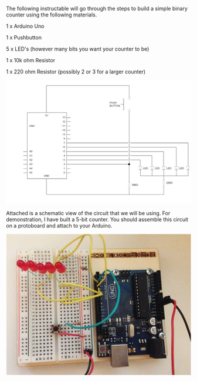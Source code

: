 The following instructable will go through the steps to build a simple binary counter using the following materials.

1 x Arduino Uno

1 x Pushbutton

5 x LED's (however many bits you want your counter to be)

1 x 10k ohm Resistor

1 x 220 ohm Resistor (possibly 2 or 3 for a larger counter)

![diagram](img/diagram.png)

Attached is a schematic view of the circuit that we will be using. For demonstration, I have built a 5-bit counter. You should assemble this circuit on a protoboard and attach to your Arduino.


![picture](img/picture.png)
